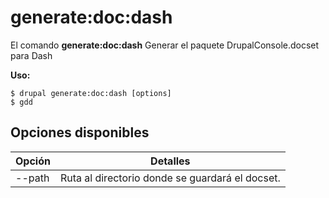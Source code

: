 # generate:doc:dash
El comando **generate:doc:dash** Generar el paquete DrupalConsole.docset para Dash

**Uso:**
```
$ drupal generate:doc:dash [options] 
$ gdd  
```

## Opciones disponibles
Opción | Detalles
-------|-------------
--path | Ruta al directorio donde se guardará el docset.
